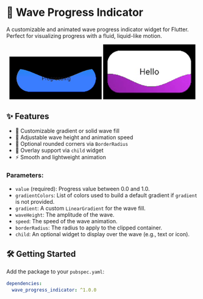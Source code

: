 # 🌊 Wave Progress Indicator

A customizable and animated wave progress indicator widget for Flutter. Perfect for visualizing progress with a fluid, liquid-like motion.

<p align="center">
  <img src="https://raw.githubusercontent.com/MuntasirAsif/wave_progress_indicator/main/asset/preview-1.gif" width="48%"  alt=""/>
  <img src="https://raw.githubusercontent.com/MuntasirAsif/wave_progress_indicator/main/asset/preview-2.gif" width="48%"  alt=""/>
</p>


## ✨ Features

- 🎨 Customizable gradient or solid wave fill
- 🌊 Adjustable wave height and animation speed
- 🧱 Optional rounded corners via `BorderRadius`
- 🧩 Overlay support via `child` widget
- ⚡ Smooth and lightweight animation

### Parameters:
- `value` (required): Progress value between 0.0 and 1.0.
- `gradientColors`: List of colors used to build a default gradient if `gradient` is not provided.
- `gradient`: A custom `LinearGradient` for the wave fill.
- `waveHeight`: The amplitude of the wave.
- `speed`: The speed of the wave animation.
- `borderRadius`: The radius to apply to the clipped container.
- `child`: An optional widget to display over the wave (e.g., text or icon).

## 🛠 Getting Started

Add the package to your `pubspec.yaml`:

```yaml
dependencies:
  wave_progress_indicator: ^1.0.0
